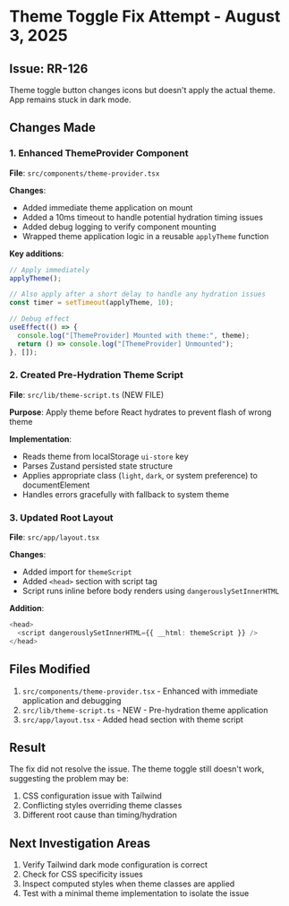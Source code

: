 # Theme Toggle Fix Attempt - August 3, 2025

## Issue: RR-126
Theme toggle button changes icons but doesn't apply the actual theme. App remains stuck in dark mode.

## Changes Made

### 1. Enhanced ThemeProvider Component
**File**: `src/components/theme-provider.tsx`

**Changes**:
- Added immediate theme application on mount
- Added a 10ms timeout to handle potential hydration timing issues
- Added debug logging to verify component mounting
- Wrapped theme application logic in a reusable `applyTheme` function

**Key additions**:
```typescript
// Apply immediately
applyTheme();

// Also apply after a short delay to handle any hydration issues
const timer = setTimeout(applyTheme, 10);

// Debug effect
useEffect(() => {
  console.log("[ThemeProvider] Mounted with theme:", theme);
  return () => console.log("[ThemeProvider] Unmounted");
}, []);
```

### 2. Created Pre-Hydration Theme Script
**File**: `src/lib/theme-script.ts` (NEW FILE)

**Purpose**: Apply theme before React hydrates to prevent flash of wrong theme

**Implementation**:
- Reads theme from localStorage `ui-store` key
- Parses Zustand persisted state structure
- Applies appropriate class (`light`, `dark`, or system preference) to documentElement
- Handles errors gracefully with fallback to system theme

### 3. Updated Root Layout
**File**: `src/app/layout.tsx`

**Changes**:
- Added import for `themeScript`
- Added `<head>` section with script tag
- Script runs inline before body renders using `dangerouslySetInnerHTML`

**Addition**:
```typescript
<head>
  <script dangerouslySetInnerHTML={{ __html: themeScript }} />
</head>
```

## Files Modified
1. `src/components/theme-provider.tsx` - Enhanced with immediate application and debugging
2. `src/lib/theme-script.ts` - NEW - Pre-hydration theme application
3. `src/app/layout.tsx` - Added head section with theme script

## Result
The fix did not resolve the issue. The theme toggle still doesn't work, suggesting the problem may be:
1. CSS configuration issue with Tailwind
2. Conflicting styles overriding theme classes
3. Different root cause than timing/hydration

## Next Investigation Areas
1. Verify Tailwind dark mode configuration is correct
2. Check for CSS specificity issues
3. Inspect computed styles when theme classes are applied
4. Test with a minimal theme implementation to isolate the issue